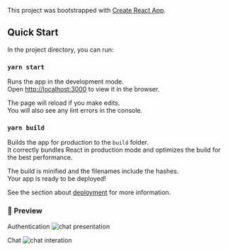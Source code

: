 This project was bootstrapped with [Create React App](https://github.com/facebook/create-react-app).

## Quick Start

In the project directory, you can run:

### `yarn start`

Runs the app in the development mode.<br />
Open [http://localhost:3000](http://localhost:3000) to view it in the browser.

The page will reload if you make edits.<br />
You will also see any lint errors in the console.

### `yarn build`

Builds the app for production to the `build` folder.<br />
It correctly bundles React in production mode and optimizes the build for the best performance.

The build is minified and the filenames include the hashes.<br />
Your app is ready to be deployed!

See the section about [deployment](https://facebook.github.io/create-react-app/docs/deployment) for more information.

### :movie_camera: Preview

Authentication
![chat presentation](https://user-images.githubusercontent.com/28576055/75120381-2e357980-566a-11ea-90b2-bbb597921501.gif)

Chat
![chat interation](https://user-images.githubusercontent.com/28576055/75120441-cf243480-566a-11ea-9cc5-2de2f6b95049.gif)
